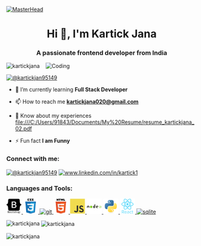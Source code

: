 [![MasterHead](https://th.bing.com/th/id/R.75ea38495d3a5bc0c90316b57f9bbfb5?rik=CKmgcCEhXQE1OA&riu=http%3a%2f%2fwww.pramukhdigital.com%2fwp-content%2fuploads%2f2018%2f07%2fNew-PNC-Animated-Banners.gif&ehk=fs6XGSkrODbDz9LuU2tZgUw5aQd76DxwLvAaGpktUZI%3d&risl=&pid=ImgRaw&r=0)](https://rishavchanda.io)
<h1 align="center">Hi 👋, I'm Kartick Jana</h1>
<h3 align="center">A passionate frontend developer from India</h3>

<img align="right" alt="Coding" width="400" src="https://physicsgurukul.com/wp-content/uploads/2019/02/character-1.gif" >

<p align="left"> <img src="https://komarev.com/ghpvc/?username=kartickjana&label=Profile%20views&color=0e75b6&style=flat" alt="kartickjana" /> </p>

<p align="left"> <a href="https://twitter.com/@kartickjan95149" target="blank"><img src="https://img.shields.io/twitter/follow/@kartickjan95149?logo=twitter&style=for-the-badge" alt="@kartickjan95149" /></a> </p>

- 🌱 I’m currently learning **Full Stack Developer**

- 📫 How to reach me **kartickjana020@gmail.com**

- 📄 Know about my experiences [file:///C:/Users/91843/Documents/My%20Resume/resume_kartickjana_02.pdf]([file:///C:/Users/91843/Documents/My%20Resume/resume_kartickjana_02.pdf](https://drive.google.com/file/d/1CFSC9YdYYut1lBmuO48-VydrosEhRxbt/view?usp=sharing))

- ⚡ Fun fact **I am Funny**

<h3 align="left">Connect with me:</h3>
<p align="left">
<a href="https://twitter.com/@kartickjan95149" target="blank"><img align="center" src="https://raw.githubusercontent.com/rahuldkjain/github-profile-readme-generator/master/src/images/icons/Social/twitter.svg" alt="@kartickjan95149" height="30" width="40" /></a>
<a href="https://linkedin.com/in/www.linkedin.com/in/kartick1" target="blank"><img align="center" src="https://raw.githubusercontent.com/rahuldkjain/github-profile-readme-generator/master/src/images/icons/Social/linked-in-alt.svg" alt="www.linkedin.com/in/kartick1" height="30" width="40" /></a>
</p>

<h3 align="left">Languages and Tools:</h3>
<p align="left"> <a href="https://getbootstrap.com" target="_blank" rel="noreferrer"> <img src="https://raw.githubusercontent.com/devicons/devicon/master/icons/bootstrap/bootstrap-plain-wordmark.svg" alt="bootstrap" width="40" height="40"/> </a> <a href="https://www.w3schools.com/css/" target="_blank" rel="noreferrer"> <img src="https://raw.githubusercontent.com/devicons/devicon/master/icons/css3/css3-original-wordmark.svg" alt="css3" width="40" height="40"/> </a> <a href="https://git-scm.com/" target="_blank" rel="noreferrer"> <img src="https://www.vectorlogo.zone/logos/git-scm/git-scm-icon.svg" alt="git" width="40" height="40"/> </a> <a href="https://www.w3.org/html/" target="_blank" rel="noreferrer"> <img src="https://raw.githubusercontent.com/devicons/devicon/master/icons/html5/html5-original-wordmark.svg" alt="html5" width="40" height="40"/> </a> <a href="https://developer.mozilla.org/en-US/docs/Web/JavaScript" target="_blank" rel="noreferrer"> <img src="https://raw.githubusercontent.com/devicons/devicon/master/icons/javascript/javascript-original.svg" alt="javascript" width="40" height="40"/> </a> <a href="https://nodejs.org" target="_blank" rel="noreferrer"> <img src="https://raw.githubusercontent.com/devicons/devicon/master/icons/nodejs/nodejs-original-wordmark.svg" alt="nodejs" width="40" height="40"/> </a> <a href="https://www.python.org" target="_blank" rel="noreferrer"> <img src="https://raw.githubusercontent.com/devicons/devicon/master/icons/python/python-original.svg" alt="python" width="40" height="40"/> </a> <a href="https://reactjs.org/" target="_blank" rel="noreferrer"> <img src="https://raw.githubusercontent.com/devicons/devicon/master/icons/react/react-original-wordmark.svg" alt="react" width="40" height="40"/> </a> <a href="https://www.sqlite.org/" target="_blank" rel="noreferrer"> <img src="https://www.vectorlogo.zone/logos/sqlite/sqlite-icon.svg" alt="sqlite" width="40" height="40"/> </a> </p>

<p><img align="left" src="https://github-readme-stats.vercel.app/api/top-langs?username=kartickjana&show_icons=true&locale=en&layout=compact" alt="kartickjana" /></p>

<p>&nbsp;<img align="center" src="https://github-readme-stats.vercel.app/api?username=kartickjana&show_icons=true&locale=en" alt="kartickjana" /></p>

<p><img align="center" src="https://github-readme-streak-stats.herokuapp.com/?user=kartickjana&" alt="kartickjana" /></p>
